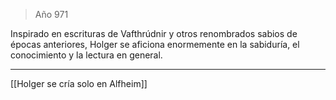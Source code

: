 > Año 971

Inspirado en escrituras de Vafthrúdnir y otros renombrados sabios de épocas anteriores, Holger se aficiona enormemente en la sabiduría, el conocimiento y la lectura en general.

---

[[Holger se cría solo en Alfheim]]